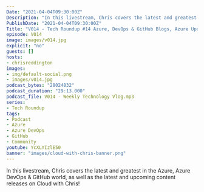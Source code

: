 ```yaml
---
Date: "2021-04-04T09:30:00Z"
Description: "In this livestream, Chris covers the latest and greatest in the Azure, Azure DevOps & GitHub world, as well as the latest and upcoming content releases on Cloud with Chris!"
PublishDate: "2021-04-04T09:30:00Z"
Title: "V014 - Tech Roundup #14 Azure, DevOps & GitHub Blogs, Azure Updates & New CloudWithChris content"
episode: V014
image: images/v014.jpg
explicit: "no"
guests: []
hosts:
- chrisreddington
images:
- img/default-social.png
- images/v014.jpg
podcast_bytes: "28024832"
podcast_duration: "29:13.000"
podcast_file: V014 - Weekly Technology Vlog.mp3
series:
- Tech Roundup
tags:
- Podcast
- Azure
- Azure DevOps
- GitHub
- Community
youtube: YcXLYIzlE50
banner: "images/cloud-with-chris-banner.png"
---
```

In this livestream, Chris covers the latest and greatest in the Azure, Azure DevOps & GitHub world, as well as the latest and upcoming content releases on Cloud with Chris!
